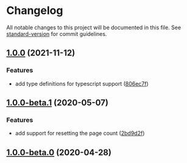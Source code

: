# Changelog

All notable changes to this project will be documented in this file. See [standard-version](https://github.com/conventional-changelog/standard-version) for commit guidelines.

## [1.0.0](https://github.com/CurationCorp/react-use-infinite-loader/compare/v1.0.0-beta.1...v1.0.0) (2021-11-12)


### Features

* add type definitions for typescript support ([806ec7f](https://github.com/CurationCorp/react-use-infinite-loader/commit/806ec7f7aed232bf8478a89330a41b16a3b0ff9e))

## [1.0.0-beta.1](https://github.com/CurationCorp/react-use-infinite-loader/compare/v1.0.0-beta.0...v1.0.0-beta.1) (2020-05-07)


### Features

* add support for resetting the page count ([2bd9d2f](https://github.com/CurationCorp/react-use-infinite-loader/commit/2bd9d2fbc529c955289cd4d7c4ec8590eb8015a8))

## [1.0.0-beta.0](https://github.com/CurationCorp/react-use-infinite-loader/compare/v0.0.6...v1.0.0-beta.0) (2020-04-28)
